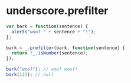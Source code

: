 underscore.prefilter
====================

```javascript
var bark = function(sentence) {
  alert("woof " + sentence + "!");
};

bark = _.prefilter(bark, function(sentence) {
  return !_.isNumber(sentence); 
});

bark("woof"); // woof woof!
bark(123); // null
```
